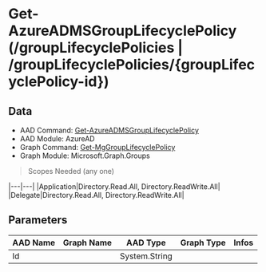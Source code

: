 # Get-AzureADMSGroupLifecyclePolicy (/groupLifecyclePolicies | /groupLifecyclePolicies/{groupLifecyclePolicy-id})

## Data

+ AAD Command: [Get-AzureADMSGroupLifecyclePolicy](https://docs.microsoft.com/en-us/powershell/module/AzureAD/Get-AzureADMSGroupLifecyclePolicy)
+ AAD Module: AzureAD
+ Graph Command: [Get-MgGroupLifecyclePolicy](https://docs.microsoft.com/en-us/powershell/module/Microsoft.Graph.Groups/Get-MgGroupLifecyclePolicy)
+ Graph Module: Microsoft.Graph.Groups

> Scopes Needed (any one)

|---|---|
|Application|Directory.Read.All, Directory.ReadWrite.All|
|Delegate|Directory.Read.All, Directory.ReadWrite.All|

## Parameters

|AAD Name|Graph Name|AAD Type|Graph Type|Infos|
|---|---|---|---|---|
|Id||System.String|||

